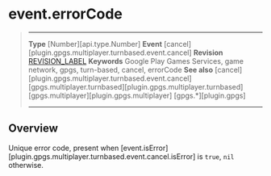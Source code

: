 # event.errorCode

> --------------------- ------------------------------------------------------------------------------------------
> __Type__              [Number][api.type.Number]
> __Event__             [cancel][plugin.gpgs.multiplayer.turnbased.event.cancel]
> __Revision__          [REVISION_LABEL](REVISION_URL)
> __Keywords__          Google Play Games Services, game network, gpgs, turn-based, cancel, errorCode
> __See also__          [cancel][plugin.gpgs.multiplayer.turnbased.event.cancel]
>						[gpgs.multiplayer.turnbased][plugin.gpgs.multiplayer.turnbased]
>						[gpgs.multiplayer][plugin.gpgs.multiplayer]
>                       [gpgs.*][plugin.gpgs]
> --------------------- ------------------------------------------------------------------------------------------

## Overview

Unique error code, present when [event.isError][plugin.gpgs.multiplayer.turnbased.event.cancel.isError] is `true`, `nil` otherwise.